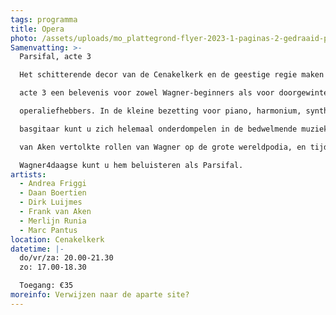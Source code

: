 ```yaml
---
tags: programma
title: Opera
photo: /assets/uploads/mo_plattegrond-flyer-2023-1-paginas-2-gedraaid-pdf.jpg
Samenvatting: >-
  Parsifal, acte 3

  Het schitterende decor van de Cenakelkerk en de geestige regie maken deze Parsifal,

  acte 3 een belevenis voor zowel Wagner-beginners als voor doorgewinterde

  operaliefhebbers. In de kleine bezetting voor piano, harmonium, synthesizer, klokken en

  basgitaar kunt u zich helemaal onderdompelen in de bedwelmende muziek. Tenor Frank

  van Aken vertolkte rollen van Wagner op de grote wereldpodia, en tijdens deze

  Wagner4daagse kunt u hem beluisteren als Parsifal.
artists:
  - Andrea Friggi
  - Daan Boertien
  - Dirk Luijmes
  - Frank van Aken
  - Merlijn Runia
  - Marc Pantus
location: Cenakelkerk
datetime: |-
  do/vr/za: 20.00-21.30
  zo: 17.00-18.30

  Toegang: €35
moreinfo: Verwijzen naar de aparte site?
---
```

